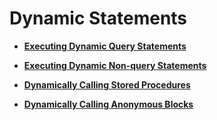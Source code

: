 # Dynamic Statements<a name="EN-US_TOPIC_0245374614"></a>

-   **[Executing Dynamic Query Statements](executing-dynamic-query-statements.md)**  

-   **[Executing Dynamic Non-query Statements](executing-dynamic-non-query-statements.md)**  

-   **[Dynamically Calling Stored Procedures](dynamically-calling-stored-procedures.md)**  

-   **[Dynamically Calling Anonymous Blocks](dynamically-calling-anonymous-blocks.md)**  


